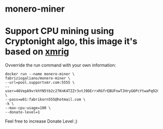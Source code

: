 # monero-miner

# Support CPU mining using Cryptonight algo, this image it's based on [xmrig][1]

Ovverride the run command with your own information:
```
docker run --name monero-miner \
fabriziogaliano/monero-miner \
--url=pool.supportxmr.com:5555 \
--user=46VepA9vrkhYN5tb2c27KnK4TZZr3vtJ9DErrxRGfrEBUFnwTJHryG6PcYtwaPq92CZ92FNDd5r5iTTy9V6cXxtn4hRPDcz \
--pass=w01:fabrikorn555@hotmail.com \
-k \
--max-cpu-usage=100 \
--donate-level=1
```

Feel free to increase Donate Level ;)

[1]:https://github.com/xmrig/xmrig/
